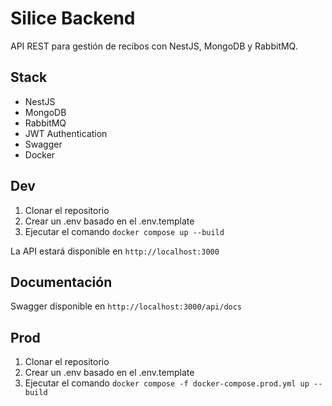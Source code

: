 # Silice Backend

API REST para gestión de recibos con NestJS, MongoDB y RabbitMQ.

## Stack

- NestJS
- MongoDB
- RabbitMQ
- JWT Authentication
- Swagger
- Docker

## Dev

1. Clonar el repositorio
2. Crear un .env basado en el .env.template
3. Ejecutar el comando `docker compose up --build`

La API estará disponible en `http://localhost:3000`

## Documentación

Swagger disponible en `http://localhost:3000/api/docs`

## Prod

1. Clonar el repositorio
2. Crear un .env basado en el .env.template
3. Ejecutar el comando `docker compose -f docker-compose.prod.yml up --build`